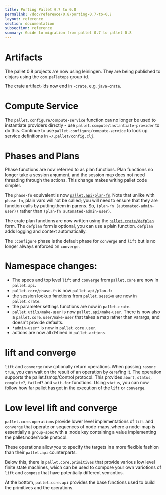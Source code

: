 ```yaml
---
title: Porting Pallet 0.7 to 0.8
permalink: /doc/reference/0.8/porting-0.7-to-0.8
layout: reference
section: documentation
subsection: reference
summary: Guide to migration from pallet 0.7 to pallet 0.8
---
```


# Artifacts

The pallet 0.8 projects are now using leiningen.  They are being published to
clojars using the `com.palletops` group-id.

The crate artifact-ids now end in `-crate`, e.g. `java-crate`.

# Compute Service

The `pallet.configure/compute-service` function can no longer be used to
instantiate providers directly - use `pallet.compute/instantiate-provider` to do
this.  Continue to use `pallet.configure/compute-service` to look up service
definitions in `~/.pallet/config.clj`.

# Phases and Plans

Phase functions are now referred to as plan functions.  Plan functions no longer
take a session argument, and the session map does not need threading through the
actions.  This change makes writing pallet code simpler.

The `phase-fn` equivalent is now
[`pallet.api/plan-fn`]({{site.baseurl}}/api/0.8/pallet.api.html#var-plan-fn).  Note that
unlike with `phase-fn`, plain vars will not be called; you will need to ensure
that they are function calls by putting them in parens. So, `(plan-fn
(automated-admin-user))` rather than `(plan-fn automated-admin-user)`.


The crate plan functions are now written using the
[`pallet.crate/defplan`]({{site.baseurl}}/api/0.8/pallet.crate.html#var-defplan) form.  The
`defplan` form is optional, you can use a plain function.  `defplan` adds
logging and context automatically.

The `:configure` phase is the default phase for `converge` and `lift` but is no
longer always enforced on `converge`.

# Namespace changes:

* The specs and top level `lift` and `converge` from `pallet.core` are now in
  `pallet.api`.
* `pallet.core/phase-fn` is now `pallet.api/plan-fn`
* the session lookup functions from `pallet.session` are now in `pallet.crate`.
* the parameter settings functions are now in `pallet.crate`.
* `pallet.utils/make-user` is now `pallet.api/make-user`. There is now also a
  `pallet.core.user/make-user` that takes a map rather than varargs, and doesn't
  provide defaults.
* `*admin-user*` is now in `pallet.core.user`.
* actions are now all defined in `pallet.actions`

# lift and converge

`lift` and `converge` now optionally return operations.  When passing
`:async true`, you can wait on the result of an operation by `deref`ing it. The
operation supports the pallet.fsmop/Control protocol. This provides
`abort`, `status`, `complete?`, `failed?` and `wait-for` functions. Using
`status`, you can now follow how far pallet has got in the execution of the
`lift` or `converge`.

# Low level lift and converge

`pallet.core.operations` provide lower level implementations of `lift` and
`converge` that operate on sequences of node-maps, where a node-map is
essentially a `group-spec` with a :node key containing a value implementing the
pallet.node/Node protocol.

These operations allow you to specify the targets in a more flexible fashion
than their `pallet.api` counterparts.

Below this, there is `pallet.core.primitives` that provide various low level
finite state machines, which can be used to compose your own variotions of
`lift` and `compose` that have potentially different semantics.

At the bottom, `pallet.core.api` provides the base functions used to build the
primitives and the operations.
